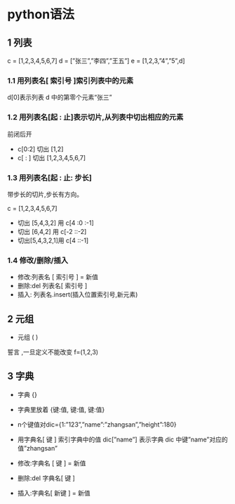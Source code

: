 # python语法

## 1 列表

c = [1,2,3,4,5,6,7]
d = [”张三”,”李四”,”王五”]
e = [1,2,3,”4”,”5”,d]

### 1.1 用列表名[ 索引号 ]索引列表中的元素

d[0]表示列表 d 中的第零个元素“张三”

### 1.2 用列表名[起 : 止]表示切片,从列表中切出相应的元素

前闭后开

* c[0:2] 切出 [1,2]
* c[ : ] 切出 [1,2,3,4,5,6,7]

### 1.3 用列表名[起 : 止: 步长]

带步长的切片,步长有方向。

c = [1,2,3,4,5,6,7]

* 切出 [5,4,3,2] 用 c[4 :0 :-1]
* 切出 [6,4,2] 用 c[-2 ::-2]
* 切出[5,4,3,2,1]用 c[4 ::-1]

### 1.4 修改/删除/插入

* 修改:列表名 [ 索引号 ] = 新值
* 删除:del 列表名[ 索引号 ]
* 插入: 列表名.insert(插入位置索引号,新元素)

## 2 元组

* 元组 ( )

誓言 ,一旦定义不能改变
f=(1,2,3)

## 3 字典

* 字典 {}
* 字典里放着 {键:值, 键:值, 键:值}

* n个键值对dic={1:”123”,”name”:”zhangsan”,”height”:180}
* 用字典名[ 键 ] 索引字典中的值 dic[”name”] 表示字典 dic 中键”name”对应的值”zhangsan”
* 修改:字典名 [ 键 ] = 新值
* 删除:del 字典名[ 键 ]
* 插入:字典名[ 新键 ] = 新值